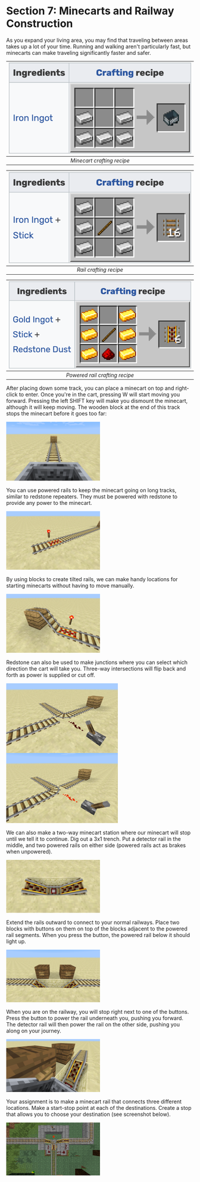 # Section 7: Minecarts and Railway Construction

As you expand your living area, you may find that traveling between areas takes up a lot of your time. Running and walking aren't particularly fast, but minecarts can make traveling significantly faster and safer.

| ![Minecart crafting recipe](images/minecart-recipe.png) | 
|:--:| 
| *Minecart crafting recipe* |

| ![Rail crafting recipe](images/rail-recipe.png) | 
|:--:| 
| *Rail crafting recipe* |

| ![Powered rail crafting recipe](images/powered-rail-recipe.png) | 
|:--:| 
| *Powered rail crafting recipe* |

After placing down some track, you can place a minecart on top and right-click to enter. Once you're in the cart, pressing W will start moving you forward. Pressing the left SHIFT key will make you dismount the minecart, although it will keep moving. The wooden block at the end of this track stops the minecart before it goes too far:

<img src="images/minecart_riding.png" style="width:50%">

You can use powered rails to keep the minecart going on long tracks, similar to redstone repeaters. They must be powered with redstone to provide any power to the minecart.

<img src="images/minecart_powered.png" style="width:50%">

By using blocks to create tilted rails, we can make handy locations for starting minecarts without having to move manually.

<img src="images/minecart_launcher.png" style="width:50%">

Redstone can also be used to make junctions where you can select which direction the cart will take you. Three-way intersections will flip back and forth as power is supplied or cut off.

<img src="images/minecart_turn_off.png" style="width:300px; float: left; margin-right: 20px">

<img src="images/minecart_turn_on.png" style="width:300px">

We can also make a two-way minecart station where our minecart will stop until we tell it to continue. Dig out a 3x1 trench. Put a detector rail in the middle, and two powered rails on either side (powered rails act as brakes when unpowered).

<img src="images/stop_initial.png" style="width:50%">

Extend the rails outward to connect to your normal railways. Place two blocks with buttons on them on top of the blocks adjacent to the powered rail segments. When you press the button, the powered rail below it should light up.

<img src="images/stop_buttons.png" style="width:50%">

When you are on the railway, you will stop right next to one of the buttons. Press the button to power the rail underneath you, pushing you forward. The detector rail will then power the rail on the other side, pushing you along on your journey.

<img src="images/stop_stopped.png" style="width:50%">

Your assignment is to make a minecart rail that connects three different locations. Make a start-stop point at each of the destinations. Create a stop that allows you to choose your destination (see screenshot below).

<img src="images/track_switching_station.png" style="width:50%">

